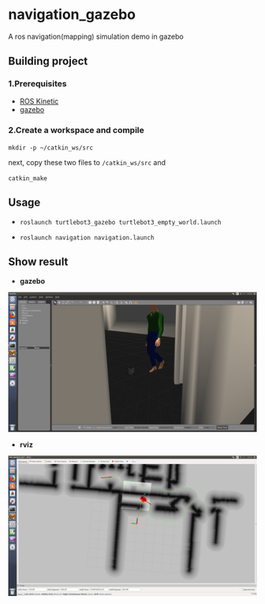 # navigation_gazebo
A ros navigation(mapping) simulation demo in gazebo

## Building project
### 1.Prerequisites
* [ROS Kinetic](http://wiki.ros.org/ROS/Installation)
* [gazebo](http://gazebosim.org/)

### 2.Create a workspace and compile
`mkdir -p ~/catkin_ws/src`<br>

next, copy these two files to `/catkin_ws/src` and<br>

`catkin_make`<br>

## Usage 
  * `roslaunch turtlebot3_gazebo turtlebot3_empty_world.launch`
  
  * `roslaunch navigation navigation.launch`
  
## Show result

* **gazebo**

![image1 load error](https://github.com/FanKaii/navigation_gazebo/blob/master/img/gazebo.png)<br>

* **rviz**

![image2 load error](https://github.com/FanKaii/navigation_gazebo/blob/master/img/rviz.png)<br>
